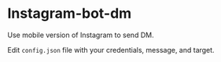 # Instagram-bot-dm

Use mobile version of Instagram to send DM.

Edit `config.json` file with your credentials, message, and target.